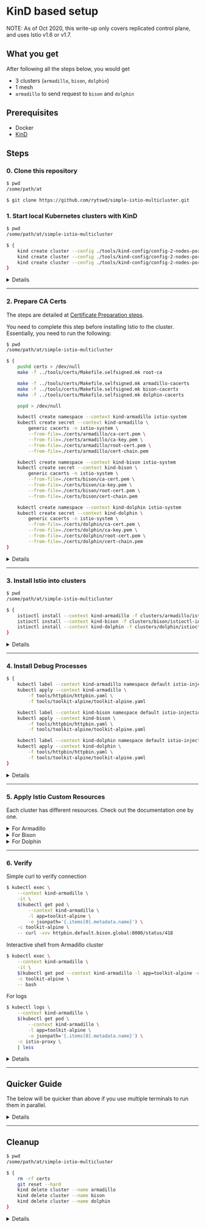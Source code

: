 # KinD based setup

NOTE: As of Oct 2020, this write-up only covers replicated control plane, and uses Istio v1.6 or v1.7.

## What you get

After following all the steps below, you would get

- 3 clusters (`armadillo`, `bison`, `dolphin`)
- 1 mesh
- `armadillo` to send request to `bison` and `dolphin`

## Prerequisites

- Docker
- [KinD](https://kind.sigs.k8s.io/)

## Steps

### 0. Clone this repository

```bash
$ pwd
/some/path/at

$ git clone https://github.com/rytswd/simple-istio-multicluster.git
```

### 1. Start local Kubernetes clusters with KinD

```bash
$ pwd
/some/path/at/simple-istio-multicluster

$ {
    kind create cluster --config ./tools/kind-config/config-2-nodes-port-32001.yaml --name armadillo
    kind create cluster --config ./tools/kind-config/config-2-nodes-port-32002.yaml --name bison
    kind create cluster --config ./tools/kind-config/config-2-nodes-port-32004.yaml --name dolphin
}
```

<details>
<summary>Details</summary>

KinD clusters are created with 3 almost identical configurations. The configuration ensures the Kubernetes version is v1.17 with 2 nodes in place (1 for control plane, 1 for worker).

The difference between the configuration is the open port setup. Because clusters needs to talk to each other, we need them to be externally available. With KinD, external IP does not get assigned by default, and for this demo, we are using NodePort for the entry points, effectively mocking the multi-network setup.

As you can see `istioctl-input.yaml` in each cluster, the NodePort used are:

- Armadillo will set up Istio IngressGateway with 32001 NodePort
- Bison will set up Istio IngressGateway with 32002 NodePort
- Dolphin will set up Istio IngressGateway with 32004 NodePort

</details>

---

### 2. Prepare CA Certs

The steps are detailed at [Certificate Preparation steps](https://github.com/rytswd/simple-istio-multicluster/tree/master/docs/cert-prep/README.md).

You need to complete this step before installing Istio to the cluster. Essentially, you need to run the following:

```bash
$ pwd
/some/path/at/simple-istio-multicluster

$ {
    pushd certs > /dev/null
    make -f ../tools/certs/Makefile.selfsigned.mk root-ca

    make -f ../tools/certs/Makefile.selfsigned.mk armadillo-cacerts
    make -f ../tools/certs/Makefile.selfsigned.mk bison-cacerts
    make -f ../tools/certs/Makefile.selfsigned.mk dolphin-cacerts

    popd > /dev/null

    kubectl create namespace --context kind-armadillo istio-system
    kubectl create secret --context kind-armadillo \
        generic cacerts -n istio-system \
        --from-file=./certs/armadillo/ca-cert.pem \
        --from-file=./certs/armadillo/ca-key.pem \
        --from-file=./certs/armadillo/root-cert.pem \
        --from-file=./certs/armadillo/cert-chain.pem

    kubectl create namespace --context kind-bison istio-system
    kubectl create secret --context kind-bison \
        generic cacerts -n istio-system \
        --from-file=./certs/bison/ca-cert.pem \
        --from-file=./certs/bison/ca-key.pem \
        --from-file=./certs/bison/root-cert.pem \
        --from-file=./certs/bison/cert-chain.pem

    kubectl create namespace --context kind-dolphin istio-system
    kubectl create secret --context kind-dolphin \
        generic cacerts -n istio-system \
        --from-file=./certs/dolphin/ca-cert.pem \
        --from-file=./certs/dolphin/ca-key.pem \
        --from-file=./certs/dolphin/root-cert.pem \
        --from-file=./certs/dolphin/cert-chain.pem
}
```

<details>
<summary>Details</summary>

If you do not create the certificate before Istio is installed to the cluster, Istio will fall back to use its own certificate. This will cause an issue when you try to use your custom cert later on. It's best to get the cert ready first - otherwise you will likely need to run through a bunch of restarts of Istio components to ensure the correct cert is picked up.

Each command is associated with some comments to clarify what they do:

```bash
{
    # Get into certs directory
    pushd certs > /dev/null

    # Create Root CA, which would then be used to sign Intermediate CAs.
    make -f ../tools/certs/Makefile.selfsigned.mk root-ca

    # Create Intermediate CA for each cluster. All clusters have their own
    # certs for security reason.
    make -f ../tools/certs/Makefile.selfsigned.mk armadillo-cacerts
    make -f ../tools/certs/Makefile.selfsigned.mk bison-cacerts
    make -f ../tools/certs/Makefile.selfsigned.mk dolphin-cacerts

    # Get back to previous directory
    popd > /dev/null

    # Create a secret `cacerts`, which is used by Istio.
    # Istio's component `istiod` will use this, and if there is no secret in
    # place before `istiod` starts up, it would fall back to use Istio's
    # default CA which is only menat to be used for testing.
    #
    # The below commands are for Armadillo cluster.
    kubectl create namespace --context kind-armadillo istio-system
    kubectl create secret --context kind-armadillo \
        generic cacerts -n istio-system \
        --from-file=./certs/armadillo/ca-cert.pem \
        --from-file=./certs/armadillo/ca-key.pem \
        --from-file=./certs/armadillo/root-cert.pem \
        --from-file=./certs/armadillo/cert-chain.pem
    #
    # The below commands are for Bison cluster.
    kubectl create namespace --context kind-bison istio-system
    kubectl create secret --context kind-bison \
        generic cacerts -n istio-system \
        --from-file=./certs/bison/ca-cert.pem \
        --from-file=./certs/bison/ca-key.pem \
        --from-file=./certs/bison/root-cert.pem \
        --from-file=./certs/bison/cert-chain.pem
    #
    # The below commands are for Dolphin cluster.
    kubectl create namespace --context kind-dolphin istio-system
    kubectl create secret --context kind-dolphin \
        generic cacerts -n istio-system \
        --from-file=./certs/dolphin/ca-cert.pem \
        --from-file=./certs/dolphin/ca-key.pem \
        --from-file=./certs/dolphin/root-cert.pem \
        --from-file=./certs/dolphin/cert-chain.pem
}
```

</details>

---

### 3. Install Istio into clusters

```bash
$ pwd
/some/path/at/simple-istio-multicluster

$ {
    istioctl install --context kind-armadillo -f clusters/armadillo/istioctl-input.yaml
    istioctl install --context kind-bison -f clusters/bison/istioctl-input.yaml
    istioctl install --context kind-dolphin -f clusters/dolphin/istioctl-input.yaml
}
```

<details>
<summary>Details</summary>

Install Istio into each cluster. Istio can be installed in a few ways, but `istioctl install` is the most standard way recommended by the official documentation. It is also possible to create a lengthy YAML definition, so that we can even have GitOps as a part of Istio installation.

As to the configurations, Armadillo and Bison have almost identical cluster setup. The main difference is the name used by various components (Ingress and Egress Gateways have `armadillo-` or `bison-` prefix, and so on). Also, as the previous step created the KinD cluster with different NodePort for Istio IngressGateway, you can see the corresponding port being used in `istioctl-input.yaml`.

</details>

---

### 4. Install Debug Processes

```bash
$ {
    kubectl label --context kind-armadillo namespace default istio-injection=enabled
    kubectl apply --context kind-armadillo \
        -f tools/httpbin/httpbin.yaml \
        -f tools/toolkit-alpine/toolkit-alpine.yaml

    kubectl label --context kind-bison namespace default istio-injection=enabled
    kubectl apply --context kind-bison \
        -f tools/httpbin/httpbin.yaml \
        -f tools/toolkit-alpine/toolkit-alpine.yaml

    kubectl label --context kind-dolphin namespace default istio-injection=enabled
    kubectl apply --context kind-dolphin \
        -f tools/httpbin/httpbin.yaml \
        -f tools/toolkit-alpine/toolkit-alpine.yaml
}
```

<details>
<summary>Details</summary>

There are 3 actions happening, and for 3 clusters (Armadillo, Bison, and Dolphin).

Firstly, `kubectl label namespace default istio-injection=enabled` marks that namespace (in this case `default` namespace) as Istio Sidecar enabled. This means any Pod that gets created in this namespace will go through Istio's MutatingWebhook, and Istio's Sidecar component (`istio-proxy`) will be embedded into the same Pod. Without this setup, you will need to add Sidecar separately by running `istioctl` commands, which may be ok for testing, but certainly not scalable.

Second action is to install the testing tools. `httpbin` is a nice Web server which can handle incoming HTTP request and return arbitrary output based on the input path. `toolkit-alpine` is a lightweight container which has a few tools useful for testing, such as `curl`, `dig`, etc.

</details>

---

### 5. Apply Istio Custom Resources

Each cluster has different resources. Check out the documentation one by one.

<details>
<summary>For Armadillo</summary>

#### 5.1. Add `istiocoredns` as a part of CoreDNS ConfigMap

```bash
$ pwd
/some/path/at/simple-istio-multicluster

$ {
    export ARMADILLO_ISTIOCOREDNS_CLUSTER_IP=$(kubectl get svc \
        --context kind-armadillo \
        -n istio-system \
        istiocoredns \
        -o jsonpath={.spec.clusterIP})
    echo $ARMADILLO_ISTIOCOREDNS_CLUSTER_IP
}

10.xx.xx.xx

$ {
    sed -i '' -e "s/REPLACE_WITH_ISTIOCOREDNS_CLUSTER_IP/$ARMADILLO_ISTIOCOREDNS_CLUSTER_IP/" \
        clusters/armadillo/coredns-configmap.yaml
    kubectl apply --context kind-armadillo \
        -f clusters/armadillo/armadillo-services.yaml \
        -f clusters/armadillo/coredns-configmap.yaml
}

Warning: kubectl apply should be used on resource created by either kubectl create --save-config or kubectl apply
configmap/coredns configured
```

<details>
<summary>Details</summary>

Istio's `istiocoredns` handles DNS lookup, and thus, you need to let Kubernetes know that `istiocoredns` gets the DNS request. Get the K8s Service cluster IP in `ARMADILLO_ISTIOCOREDNS_CLUSTER_IP` env variable, so that you can use that in `coredns-configmap.yaml` as the endpoint.

This will then be applied to `kube-system/coredns` ConfigMap. As KinD comes with CoreDNS as the default DNS and its own ConfigMap, you will see a warning about the original ConfigMap being overridden with the custom one. This is fine for testing, but you may want to carefully examine the DNS setup as that could have significant impact.

</details>

---

#### 5.2. Add ServiceEntry for Bison

Before completing this, make sure the cluster Bison is also started, and has completed Istio installation.

```bash
$ pwd
/some/path/at/simple-istio-multicluster

$ {
    export ARMADILLO_EGRESS_GATEWAY_ADDRESS=$(kubectl get svc \
        --context=kind-armadillo \
        -n istio-system \
        --selector=app=armadillo-multicluster-egressgateway \
        -o jsonpath='{.items[0].spec.clusterIP}')
    echo $ARMADILLO_EGRESS_GATEWAY_ADDRESS
    sed -i '' -e "s/REPLACE_WITH_EGRESS_GATEWAY_CLUSTER_IP/$ARMADILLO_EGRESS_GATEWAY_ADDRESS/g" \
        clusters/armadillo/bison-connections.yaml
}

10.xx.xx.xx

$ {
    export BISON_INGRESS_GATEWAY_ADDRESS=$(kubectl get svc \
        --context=kind-bison \
        -n istio-system \
        --selector=app=istio-ingressgateway \
        -o jsonpath='{.items[0].status.loadBalancer.ingress[0].ip}' 2>/dev/null || echo '172.18.0.1')
    echo $BISON_INGRESS_GATEWAY_ADDRESS
    {
        sed -i '' -e "s/REPLACE_WITH_BISON_INGRESS_GATEWAY_ADDRESS/$BISON_INGRESS_GATEWAY_ADDRESS/g" \
            clusters/armadillo/bison-connections.yaml
        if [[ $BISON_INGRESS_GATEWAY_ADDRESS == '172.18.0.1' ]]; then
            sed -i '' -e "s/15443 # Istio Ingress Gateway port/32002/" \
                clusters/armadillo/bison-connections.yaml
        fi
    }
}

172.18.0.1

$ kubectl apply --context kind-armadillo \
    -f clusters/armadillo/bison-connections.yaml

serviceentry.networking.istio.io/bison-services created
```

<details>
<summary>Details</summary>

**WARNING**: The current setup does NOT go through EgressGateway, and simply skips it. This needs further investigation.

There are 2 places that are being updated in a single file `clusters/armadillo/bison-connections.yaml`. The first one is for Armadillo's EgressGateway, and the second is for Bison's IngressGateway. This means the traffic follows the below pattern.

```
[ Armadillo Cluster]                                  Cluster Border                                         [ Bison Cluster]
                                                             |
App Container A ==> Istio Sidecar Proxy ==> Egress Gateway ==|==> Ingress Gateway ==> Istio Sidecar Proxy ==> App Container B
                                                             |
```

This means that, when you need App Container A to talk to App Container B on the other cluster, you need to provide 2 endpoints.

In order for 2 KinD clusters to talk to each other, the extra `sed` takes place to fallback to use `172.18.0.1` as endpoint address (which is a mapping outside of cluster), and because Bison's Ingress Gateway is set up with NodePort of `32002`, we replace the default port of `15443` with `32002`.

The command may look confusing, but the update is simple. If you cloned this repo at the step 0, you can easily see from git diff.

</details>

---

#### 5.3. Add ServiceEntry for Dolphin

Before completing this, make sure the cluster Dolphin is also started, and has completed Istio installation.

```bash
$ pwd
/some/path/at/simple-istio-multicluster

$ {
    export ARMADILLO_EGRESS_GATEWAY_ADDRESS=$(kubectl get svc \
        --context=kind-armadillo \
        -n istio-system \
        --selector=app=armadillo-multicluster-egressgateway \
        -o jsonpath='{.items[0].spec.clusterIP}')
    echo $ARMADILLO_EGRESS_GATEWAY_ADDRESS
    sed -i '' -e "s/REPLACE_WITH_EGRESS_GATEWAY_CLUSTER_IP/$ARMADILLO_EGRESS_GATEWAY_ADDRESS/g" \
        clusters/armadillo/dolphin-connections.yaml
}

10.xx.xx.xx

$ {
    export DOLPHIN_INGRESS_GATEWAY_ADDRESS=$(kubectl get svc \
        --context=kind-dolphin \
        -n istio-system \
        --selector=app=istio-ingressgateway \
        -o jsonpath='{.items[0].status.loadBalancer.ingress[0].ip}' 2>/dev/null || echo '172.18.0.1')
    echo $DOLPHIN_INGRESS_GATEWAY_ADDRESS
    {
        sed -i '' -e "s/REPLACE_WITH_DOLPHIN_INGRESS_GATEWAY_ADDRESS/$DOLPHIN_INGRESS_GATEWAY_ADDRESS/g" \
            clusters/armadillo/dolphin-connections.yaml
        if [[ $DOLPHIN_INGRESS_GATEWAY_ADDRESS == '172.18.0.1' ]]; then
            sed -i '' -e "s/15443 # Istio Ingress Gateway port/32004/" \
                clusters/armadillo/dolphin-connections.yaml
        fi
    }
}

172.18.0.1

$ kubectl apply --context kind-armadillo \
    -f clusters/armadillo/dolphin-connections.yaml

serviceentry.networking.istio.io/dolphin-services created
```

<details>
<summary>Details</summary>

To be updated

</details>

---

</details>

<details>
<summary>For Bison</summary>

```bash
$ pwd
/some/path/at/simple-istio-multicluster

$ kubectl apply --context kind-bison \
    -f clusters/bison/bison-services.yaml \
    -f clusters/bison/multicluster-setup.yaml
```

<details>
<summary>Details</summary>

To be updated

</details>

</details>

<details>
<summary>For Dolphin</summary>

```bash
$ pwd
/some/path/at/simple-istio-multicluster

$ kubectl apply --context kind-dolphin \
    -f clusters/dolphin/dolphin-services.yaml \
    -f clusters/dolphin/multicluster-setup.yaml
```

<details>
<summary>Details</summary>

To be updated

</details>

</details>

---

### 6. Verify

Simple curl to verify connection

```bash
$ kubectl exec \
    --context kind-armadillo \
    -it \
    $(kubectl get pod \
        --context kind-armadillo \
        -l app=toolkit-alpine \
        -o jsonpath='{.items[0].metadata.name}') \
    -c toolkit-alpine \
    -- curl -vvv httpbin.default.bison.global:8000/status/418
```

Interactive shell from Armadillo cluster

```bash
$ kubectl exec \
    --context kind-armadillo \
    -it \
    $(kubectl get pod --context kind-armadillo -l app=toolkit-alpine -o jsonpath='{.items[0].metadata.name}') \
    -c toolkit-alpine \
    -- bash
```

For logs

```bash
$ kubectl logs \
    --context kind-armadillo \
    $(kubectl get pod \
        --context kind-armadillo \
        -l app=toolkit-alpine \
        -o jsonpath='{.items[0].metadata.name}') \
    -c istio-proxy \
    | less
```

<details>
<summary>Details</summary>

`kubectl exec -it` is used to execute some command from the main container deployed from 4. Install Debug Processes.

The verification uses `curl` to connect from Armadillo's "toolkit" to Bison's "httpbin". The address here `httpbin.default.bison.global` is intentionally different from the Istio's official guidance of `httpbin.default.global`, as this would be important if you need to connect more than 2 clusters to form the mesh. This address of `httpbin.default.bison.global` can be pretty much anything you want, as long as you have the proper conversion logic defined in the target cluster - in this case Bison.

_TODO: More to be added_

</details>

---

## Quicker Guide

The below will be quicker than above if you use multiple terminals to run them in parallel.

<details>
<summary>Details</summary>

### Prep - run before all

```bash
$ pwd
/some/path/at/simple-istio-multicluster

$ {
    pushd certs > /dev/null

    make -f ../tools/certs/Makefile.selfsigned.mk root-ca

    make -f ../tools/certs/Makefile.selfsigned.mk armadillo-cacerts
    make -f ../tools/certs/Makefile.selfsigned.mk bison-cacerts
    make -f ../tools/certs/Makefile.selfsigned.mk dolphin-cacerts

    popd > /dev/null
}
```

### Armadillo

**NOTE**: Armadillo has a dependency to Bison and Dolphin, so set up those clusters first.

```bash
$ pwd
/some/path/at/simple-istio-multicluster

$ {
    kind create cluster --config ./tools/kind-config/config-1-node-port-32001.yaml --name armadillo

    kubectl create namespace --context kind-armadillo istio-system
    kubectl create secret --context kind-armadillo \
        generic cacerts -n istio-system \
        --from-file=./certs/armadillo/ca-cert.pem \
        --from-file=./certs/armadillo/ca-key.pem \
        --from-file=./certs/armadillo/root-cert.pem \
        --from-file=./certs/armadillo/cert-chain.pem

    istioctl install --context kind-armadillo -f clusters/armadillo/istioctl-input.yaml

    kubectl label --context kind-armadillo namespace default istio-injection=enabled
    kubectl apply --context kind-armadillo \
        -f tools/httpbin/httpbin.yaml \
        -f tools/toolkit-alpine/toolkit-alpine.yaml

    export ARMADILLO_ISTIOCOREDNS_CLUSTER_IP=$(kubectl get svc \
        --context kind-armadillo \
        -n istio-system \
        istiocoredns \
        -o jsonpath={.spec.clusterIP})
    sed -i '' -e "s/REPLACE_WITH_ISTIOCOREDNS_CLUSTER_IP/$ARMADILLO_ISTIOCOREDNS_CLUSTER_IP/" \
        clusters/armadillo/coredns-configmap.yaml
    kubectl apply --context kind-armadillo \
        -f clusters/armadillo/armadillo-services.yaml \
        -f clusters/armadillo/coredns-configmap.yaml

    export ARMADILLO_EGRESS_GATEWAY_ADDRESS=$(kubectl get svc \
        --context=kind-armadillo \
        -n istio-system \
        --selector=app=armadillo-multicluster-egressgateway \
        -o jsonpath='{.items[0].spec.clusterIP}')
    sed -i '' -e "s/REPLACE_WITH_EGRESS_GATEWAY_CLUSTER_IP/$ARMADILLO_EGRESS_GATEWAY_ADDRESS/g" \
        clusters/armadillo/bison-connections.yaml
    export BISON_INGRESS_GATEWAY_ADDRESS=$(kubectl get svc \
        --context=kind-bison \
        -n istio-system \
        --selector=app=istio-ingressgateway \
        -o jsonpath='{.items[0].status.loadBalancer.ingress[0].ip}' 2>/dev/null || echo '172.18.0.1')
    sed -i '' -e "s/REPLACE_WITH_BISON_INGRESS_GATEWAY_ADDRESS/$BISON_INGRESS_GATEWAY_ADDRESS/g" \
        clusters/armadillo/bison-connections.yaml
    if [[ $BISON_INGRESS_GATEWAY_ADDRESS == '172.18.0.1' ]]; then
        sed -i '' -e "s/15443 # Istio Ingress Gateway port/32002/" \
            clusters/armadillo/bison-connections.yaml
    fi
    kubectl apply --context kind-armadillo \
        -f clusters/armadillo/bison-connections.yaml

    export ARMADILLO_EGRESS_GATEWAY_ADDRESS=$(kubectl get svc \
        --context=kind-armadillo \
        -n istio-system \
        --selector=app=armadillo-multicluster-egressgateway \
        -o jsonpath='{.items[0].spec.clusterIP}')
    sed -i '' -e "s/REPLACE_WITH_EGRESS_GATEWAY_CLUSTER_IP/$ARMADILLO_EGRESS_GATEWAY_ADDRESS/g" \
        clusters/armadillo/dolphin-connections.yaml
    export DOLPHIN_INGRESS_GATEWAY_ADDRESS=$(kubectl get svc \
        --context=kind-dolphin \
        -n istio-system \
        --selector=app=istio-ingressgateway \
        -o jsonpath='{.items[0].status.loadBalancer.ingress[0].ip}' 2>/dev/null || echo '172.18.0.1')
    sed -i '' -e "s/REPLACE_WITH_DOLPHIN_INGRESS_GATEWAY_ADDRESS/$DOLPHIN_INGRESS_GATEWAY_ADDRESS/g" \
        clusters/armadillo/dolphin-connections.yaml
    if [[ $DOLPHIN_INGRESS_GATEWAY_ADDRESS == '172.18.0.1' ]]; then
        sed -i '' -e "s/15443 # Istio Ingress Gateway port/32004/" \
            clusters/armadillo/dolphin-connections.yaml
    fi
    kubectl apply --context kind-armadillo \
        -f clusters/armadillo/dolphin-connections.yaml
}
```

### Bison

```bash
$ pwd
/some/path/at/simple-istio-multicluster

$ {
    kind create cluster --config ./tools/kind-config/config-1-node-port-32002.yaml --name bison

    kubectl create namespace --context kind-bison istio-system
    kubectl create secret --context kind-bison \
        generic cacerts -n istio-system \
        --from-file=./certs/bison/ca-cert.pem \
        --from-file=./certs/bison/ca-key.pem \
        --from-file=./certs/bison/root-cert.pem \
        --from-file=./certs/bison/cert-chain.pem

    istioctl install --context kind-bison -f clusters/bison/istioctl-input.yaml

    kubectl label --context kind-bison namespace default istio-injection=enabled
    kubectl apply --context kind-bison \
        -f tools/httpbin/httpbin.yaml \
        -f tools/toolkit-alpine/toolkit-alpine.yaml

    kubectl apply --context kind-bison \
        -f clusters/bison/bison-services.yaml \
        -f clusters/bison/multicluster-setup.yaml
}
```

### Dolphin

```bash
$ pwd
/some/path/at/simple-istio-multicluster

$ {
    kind create cluster --config ./tools/kind-config/config-1-node-port-32004.yaml --name dolphin

    kubectl create namespace --context kind-dolphin istio-system
    kubectl create secret --context kind-dolphin \
        generic cacerts -n istio-system \
        --from-file=./certs/dolphin/ca-cert.pem \
        --from-file=./certs/dolphin/ca-key.pem \
        --from-file=./certs/dolphin/root-cert.pem \
        --from-file=./certs/dolphin/cert-chain.pem

    istioctl install --context kind-dolphin -f clusters/dolphin/istioctl-input.yaml

    kubectl label --context kind-dolphin namespace default istio-injection=enabled
    kubectl apply --context kind-dolphin \
        -f tools/httpbin/httpbin.yaml \
        -f tools/toolkit-alpine/toolkit-alpine.yaml

    kubectl apply --context kind-dolphin \
        -f clusters/dolphin/dolphin-services.yaml \
        -f clusters/dolphin/multicluster-setup.yaml
}
```

</details>

---

## Cleanup

```bash
$ pwd
/some/path/at/simple-istio-multicluster

$ {
    rm -rf certs
    git reset --hard
    kind delete cluster --name armadillo
    kind delete cluster --name bison
    kind delete cluster --name dolphin
}
```

<details>
<summary>Details</summary>

Remove the entire `certs` directory, and `git reset --hard` to remove all the changes.

KinD clusters can be deleted with `kind delete cluster` - and you can provide `--name` to specify one.

As the above steps creates multiple clusters, this step makes sure to delete all.

Because all the Istio components are inside KinD cluster, deleting the cluster will remove everything that was generated / configured / deployed.

</details>
